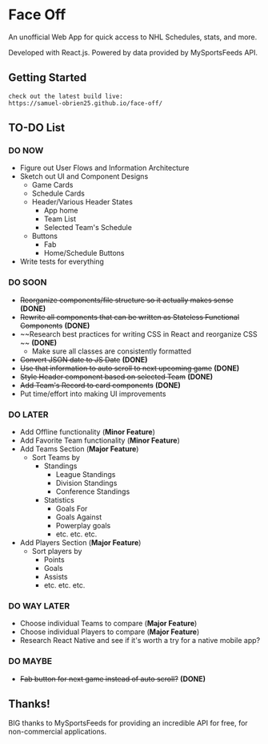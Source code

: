 # Face Off

An unofficial Web App for quick access to NHL Schedules, stats, and more.

Developed with React.js. Powered by data provided by MySportsFeeds API.

## Getting Started
	check out the latest build live:
	https://samuel-obrien25.github.io/face-off/

## TO-DO List

### DO NOW

 - Figure out User Flows and Information Architecture
 - Sketch out UI and Component Designs
	 - Game Cards
	 - Schedule Cards
	 - Header/Various Header States
		 - App home
		 - Team List
		 - Selected Team's Schedule
	 - Buttons
		 - Fab
		 - Home/Schedule Buttons
 - Write tests for everything
 
### DO SOON
 - ~~Reorganize components/file structure so it actually makes sense~~ **(DONE)**
 - ~~Rewrite all components that can be written as Stateless Functional Components~~ **(DONE)**
 - ~~Research best practices for writing CSS in React and reorganize CSS ~~ **(DONE)**
	 - Make sure all classes are consistently formatted
- ~~Convert JSON date to JS Date~~ **(DONE)**
-	~~Use that information to auto scroll to next upcoming game~~ **(DONE)**
- ~~Style Header component based on selected Team~~ **(DONE)**
- ~~Add Team's Record to card components~~ **(DONE)**
- Put time/effort into making UI improvements

### DO LATER

 - Add Offline functionality (**Minor Feature**)
 - Add Favorite Team functionality (**Minor Feature**)
 - Add Teams Section (**Major Feature**)
	 - Sort Teams by
		 - Standings
			 - League Standings
			 - Division Standings
			 - Conference Standings
		 - Statistics
			 - Goals For
			 - Goals Against
			 - Powerplay goals
			 - etc. etc. etc.
 - Add Players Section (**Major Feature**)
	 - Sort players by
		 - Points
		 - Goals
		 - Assists
		 - etc. etc. etc.
### DO WAY LATER
 - Choose individual Teams to compare (**Major Feature**)
 - Choose individual Players to compare (**Major Feature**)
 - Research React Native and see if it's worth a try for a native mobile app?

### DO MAYBE
- ~~Fab button for next game instead of auto scroll?~~ **(DONE)**
	 
## Thanks!
BIG thanks to MySportsFeeds for providing an incredible API for free, for non-commercial applications.
